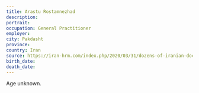 ```yaml
---
title: Arastu Rostamnezhad
description: 
portrait: 
occupation: General Practitioner
employer: 
city: Pakdasht
province: 
country: Iran
source: https://iran-hrm.com/index.php/2020/03/31/dozens-of-iranian-doctors-died-during-irans-coronavirus-crisis/
birth_date: 
death_date: 
---
```


Age unknown.